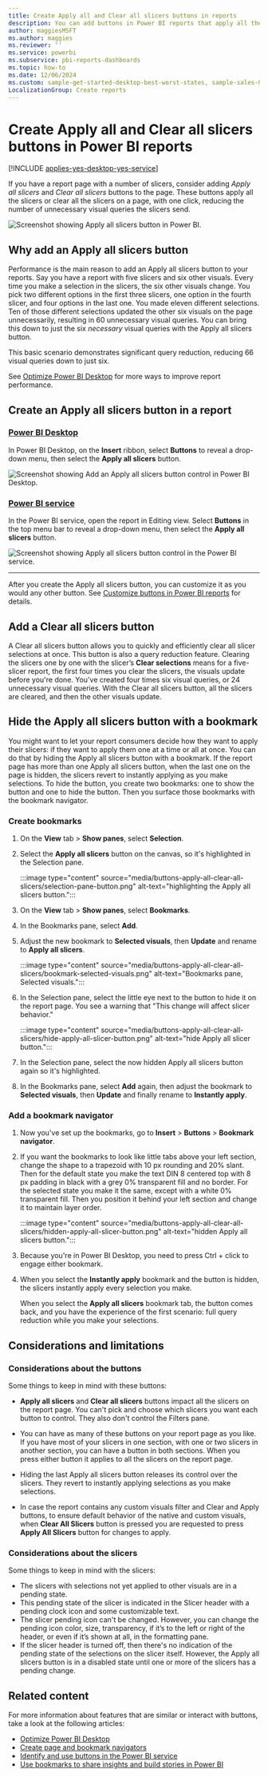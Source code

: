 ```yaml
---
title: Create Apply all and Clear all slicers buttons in reports 
description: You can add buttons in Power BI reports that apply all the slicers or clear all the slicers on the page.
author: maggiesMSFT
ms.author: maggies
ms.reviewer: ''
ms.service: powerbi
ms.subservice: pbi-reports-dashboards
ms.topic: how-to
ms.date: 12/06/2024
ms.custom: sample-get-started-desktop-best-worst-states, sample-sales-&-returns
LocalizationGroup: Create reports
---
```

# Create Apply all and Clear all slicers buttons in Power BI reports

[!INCLUDE [applies-yes-desktop-yes-service](../includes/applies-yes-desktop-yes-service.md)]

If you have a report page with a number of slicers, consider adding *Apply all slicers* and *Clear all slicers* buttons to the page. These buttons apply all the slicers or clear all the slicers on a page, with one click, reducing the number of unnecessary visual queries the slicers send.

![Screenshot showing Apply all slicers button in Power BI.](media/buttons-apply-all-clear-all-slicers/power-bi-apply-all-slicers-button.png)

## Why add an Apply all slicers button

Performance is the main reason to add an Apply all slicers button to your reports.  Say you have a report with five slicers and six other visuals. Every time you make a selection in the slicers, the six other visuals change. You pick two different options in the first three slicers, one option in the fourth slicer, and four options in the last one. You made eleven different selections. Ten of those different selections updated the other six visuals on the page unnecessarily, resulting in 60 unnecessary visual queries. You can bring this down to just the six *necessary* visual queries with the Apply all slicers button.

This basic scenario demonstrates significant query reduction, reducing 66 visual queries down to just six.

See [Optimize Power BI Desktop](desktop-optimize-ribbon.md) for more ways to improve report performance.

## Create an Apply all slicers button in a report

### [Power BI Desktop](#tab/powerbi-desktop)

In Power BI Desktop, on the **Insert** ribbon, select **Buttons** to reveal a drop-down menu, then select the **Apply all slicers** button.

![Screenshot showing Add an Apply all slicers button control in Power BI Desktop.](media/buttons-apply-all-clear-all-slicers/power-bi-apply-all-button-dropdown.png)

### [Power BI service](#tab/powerbi-service)

In the Power BI service, open the report in Editing view. Select **Buttons** in the top menu bar to reveal a drop-down menu, then select the **Apply all slicers** button.

![Screenshot showing Apply all slicers button control in the Power BI service.](media/buttons-apply-all-clear-all-slicers/power-bi-apply-all-button-dropdown-service.png)

---

After you create the Apply all slicers button, you can customize it as you would any other button. See [Customize buttons in Power BI reports](power-bi-customize-button.md) for details.

## Add a Clear all slicers button

A Clear all slicers button allows you to quickly and efficiently clear all slicer selections at once. This button is also a query reduction feature. Clearing the slicers one by one with the slicer’s **Clear selections** means for a five-slicer report, the first four times you clear the slicers, the visuals update before you're done.  You've created four times six visual queries, or 24 unnecessary visual queries. With the Clear all slicers button, all the slicers are cleared, and then the other visuals update.

## Hide the Apply all slicers button with a bookmark

You might want to let your report consumers decide how they want to apply their slicers: if they want to apply them one at a time or all at once. You can do that by hiding the Apply all slicers button with a bookmark. If the report page has more than one Apply all slicers button, when the last one on the page is hidden, the slicers revert to instantly applying as you make selections. To hide the button, you create two bookmarks: one to show the button and one to hide the button. Then you surface those bookmarks with the bookmark navigator.

### Create bookmarks

1. On the **View** tab > **Show panes**, select **Selection**.
1. Select the **Apply all slicers** button on the canvas, so it's highlighted in the Selection pane.

    :::image type="content" source="media/buttons-apply-all-clear-all-slicers/selection-pane-button.png" alt-text="highlighting the Apply all slicers button.":::

1. On the **View** tab > **Show panes**, select **Bookmarks**.
1. In the Bookmarks pane, select **Add**.
1. Adjust the new bookmark to **Selected visuals**, then **Update** and rename to **Apply all slicers**.

    :::image type="content" source="media/buttons-apply-all-clear-all-slicers/bookmark-selected-visuals.png" alt-text="Bookmarks pane, Selected visuals.":::

1. In the Selection pane, select the little eye next to the button to hide it on the report page. You see a warning that "This change will affect slicer behavior."

    :::image type="content" source="media/buttons-apply-all-clear-all-slicers/hide-apply-all-slicer-button.png" alt-text="hide Apply all slicer button.":::

1. In the Selection pane, select the now hidden Apply all slicers button again so it's highlighted.
1. In the Bookmarks pane, select **Add** again, then adjust the bookmark to **Selected visuals**, then **Update** and finally rename to **Instantly apply**.

### Add a bookmark navigator

1. Now you've set up the bookmarks, go to **Insert** > **Buttons** > **Bookmark navigator**.

1. If you want the bookmarks to look like little tabs above your left section, change the shape to a trapezoid with 10 px rounding and 20% slant. Then for the default state you make the text DIN 8 centered top with 8 px padding in black with a grey 0% transparent fill and no border. For the selected state you make it the same, except with a white 0% transparent fill. Then you position it behind your left section and change it to maintain layer order.
 
    :::image type="content" source="media/buttons-apply-all-clear-all-slicers/hidden-apply-all-slicer-button.png" alt-text="hidden Apply all slicers button.":::

1. Because you're in Power BI Desktop, you need to press Ctrl + click to engage either bookmark.

1. When you select the **Instantly apply** bookmark and the button is hidden, the slicers instantly apply every selection you make. 

    When you select the **Apply all slicers** bookmark tab, the button comes back, and you have the experience of the first scenario: full query reduction while you make your selections.

## Considerations and limitations

### Considerations about the buttons

Some things to keep in mind with these buttons:

- **Apply all slicers** and **Clear all slicers** buttons impact all the slicers on the report page. You can't pick and choose which slicers you want each button to control. They also don't control the Filters pane.

- You can have as many of these buttons on your report page as you like. If you have most of your slicers in one section, with one or two slicers in another section, you can have a button in both sections. When you press either button it applies to all the slicers on the report page.

- Hiding the last Apply all slicers button releases its control over the slicers. They revert to instantly applying selections as you make selections.

- In case the report contains any custom visuals filter and Clear and Apply buttons, to ensure default behavior of the native and custom visuals, when **Clear All Slicers** button is pressed you are requested to press **Apply All Slicers** button for changes to apply.

### Considerations about the slicers

Some things to keep in mind with the slicers:

- The slicers with selections not yet applied to other visuals are in a pending state.
- This pending state of the slicer is indicated in the Slicer header with a pending clock icon and some customizable text.
- The slicer pending icon can't be changed. However, you can change the pending icon color, size, transparency, if it’s to the left or right of the header, or even if it’s shown at all, in the formatting pane.
- If the slicer header is turned off, then there's no indication of the pending state of the selections on the slicer itself. However, the Apply all slicers button is in a disabled state until one or more of the slicers has a pending change.

## Related content

For more information about features that are similar or interact with buttons, take a look at the following articles:

- [Optimize Power BI Desktop](desktop-optimize-ribbon.md)
- [Create page and bookmark navigators](button-navigators.md)
- [Identify and use buttons in the Power BI service](../consumer/end-user-buttons.md)
- [Use bookmarks to share insights and build stories in Power BI](desktop-bookmarks.md)

